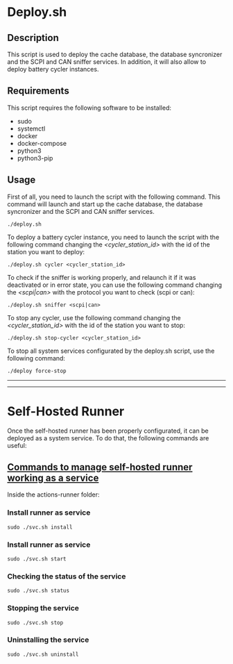 # Deploy.sh

## Description
This script is used to deploy the cache database, the database syncronizer and the SCPI and CAN sniffer services. In addition, it will also allow to deploy battery cycler instances.

## Requirements
This script requires the following software to be installed:
- sudo
- systemctl
- docker
- docker-compose
- python3
- python3-pip

## Usage
First of all, you need to launch the script with the following command. This command will launch and start up the cache database, the database syncronizer and the SCPI and CAN sniffer services.
```
./deploy.sh
```

To deploy a battery cycler instance, you need to launch the script with the following command changing the _<cycler_station_id>_ with the id of the station you want to deploy:
```
./deploy.sh cycler <cycler_station_id>
```

To check if the sniffer is working properly, and relaunch it if it was deactivated or in error state, you can use the following command changing the _<scpi|can>_ with the protocol you want to check (scpi or can):
```
./deploy.sh sniffer <scpi|can>
```

To stop any cycler, use the following command changing the _<cycler_station_id>_ with the id of the station you want to stop:
```
./deploy.sh stop-cycler <cycler_station_id>
```

To stop all system services configurated by the deploy.sh script, use the following command:
```
./deploy force-stop
```
___
___

# Self-Hosted Runner
Once the self-hosted runner has been properly configurated, it can be deployed as a system service. To do that, the following commands are useful:
## [Commands to manage self-hosted runner working as a service](https://docs.github.com/en/actions/hosting-your-own-runners/managing-self-hosted-runners/configuring-the-self-hosted-runner-application-as-a-service)
Inside the actions-runner folder:
### Install runner as service
```
sudo ./svc.sh install
```
### Install runner as service
```
sudo ./svc.sh start
```
### Checking the status of the service
```
sudo ./svc.sh status
```
### Stopping the service
```
sudo ./svc.sh stop
```
### Uninstalling the service
```
sudo ./svc.sh uninstall
```

